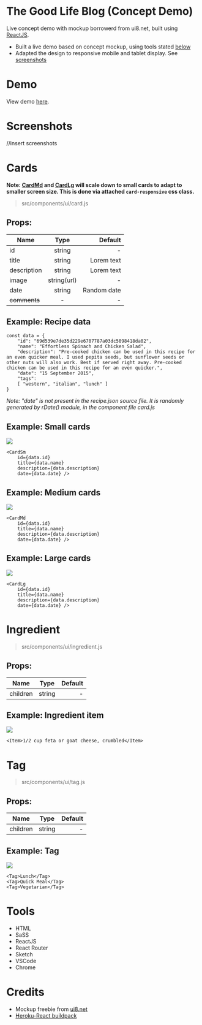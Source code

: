 # The Good Life Blog (Concept Demo)

Live concept demo with mockup borrowerd from ui8.net, built using [ReactJS](https://reactjs.org/).

- Built a live demo based on concept mockup, using tools stated [below](#tools)
- Adapted the design to responsive mobile and tablet display. See [screenshots](#screenshots)

# Demo

View demo [here](http://ui8-thegoodlifeblog.herokuapp.com/).

# Screenshots

//insert screenshots

# Cards
**Note: [CardMd](##example:-medium-cards) and [CardLg](##example:-large-cards) will scale down to small cards to adapt to smaller screen size. This is done via attached `card-responsive` css class.**

> src/components/ui/card.js

## Props:
| Name        | Type           | Default  |
| ----------- |:-------------:| -----:|
| id    |   string | -  |
| title |   string | Lorem text |
| description | string | Lorem text |
| image | string(url) | - |
| date | string | Random date|
| ~~comments~~ | - | - |

## Example: Recipe data

```
const data = {
    "id": "69d539e7de35d229e6707787a03dc5098418da02",
    "name": "Effortless Spinach and Chicken Salad",
    "description": "Pre-cooked chicken can be used in this recipe for an even quicker meal. I used pepita seeds, but sunflower seeds or other nuts will also work. Best if served right away. Pre-cooked chicken can be used in this recipe for an even quicker.",
    "date": "15 September 2015",
    "tags": 
    [ "western", "italian", "lunch" ] 
}
```
*Note: "date" is not present in the recipe.json source file. It is randomly generated by rDate() module, in the component file card.js*

## Example: Small cards

![](src/assets/readme/CardSm.png)

```
<CardSm 
    id={data.id}
    title={data.name}
    description={data.description}
    date={data.date} />
```

## Example: Medium cards

![](src/assets/readme/CardMd.png)

```
<CardMd 
    id={data.id}
    title={data.name}
    description={data.description}
    date={data.date} />
```

## Example: Large cards

![](src/assets/readme/CardLg.png)

```
<CardLg 
    id={data.id}
    title={data.name}
    description={data.description}
    date={data.date} />
```

# Ingredient 

> src/components/ui/ingredient.js

## Props:
| Name        | Type           | Default  |
| ----------- |:-------------:| -----:|
| children    |   string | -  |

## Example: Ingredient item

![](src/assets/readme/Ingredient.png)

```
<Item>1/2 cup feta or goat cheese, crumbled</Item>
```

# Tag

> src/components/ui/tag.js

## Props:
| Name    | Type   | Default  |
| ----------- |:-------------:| -----:|
| children    |   string | -  |

## Example: Tag

![](src/assets/readme/Tag.png)

```
<Tag>Lunch</Tag>
<Tag>Quick Meal</Tag>
<Tag>Vegetarian</Tag>
```




# Tools

- HTML
- SaSS
- ReactJS
- React Router
- Sketch
- VSCode
- Chrome

# Credits

- Mockup freebie from [ui8.net](https://ui8.net/onno/products/minimal-food-blog)
- [Heroku-React buildpack](https://github.com/mars/create-react-app-buildpack)

